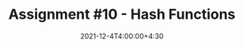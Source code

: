 ---
type: assignment
date: 2021-12-4T4:00:00+4:30
title: 'Assignment #10 - Hash Functions'
pdf: /static_files/assignments/assignment10.pdf
attachment: /static_files/assignments/A10.zip
#solutions: /static_files/assignments
due: 2021-12-11T23:59:00+3:30
---